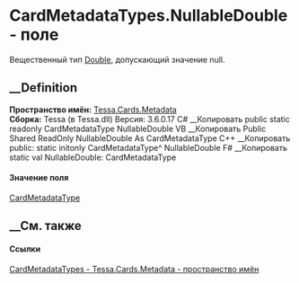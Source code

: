 # CardMetadataTypes.NullableDouble - поле
Вещественный тип [Double](T_Tessa_Cards_Metadata_CardMetadataRuntimeType.htm),
допускающий значение null.
## __Definition
 **Пространство имён:** [Tessa.Cards.Metadata](N_Tessa_Cards_Metadata.htm)  
 **Сборка:** Tessa (в Tessa.dll) Версия: 3.6.0.17
C# __Копировать
     public static readonly CardMetadataType NullableDouble
VB __Копировать
     Public Shared ReadOnly NullableDouble As CardMetadataType
C++ __Копировать
     public:
    static initonly CardMetadataType^ NullableDouble
F# __Копировать
     static val NullableDouble: CardMetadataType
#### Значение поля
[CardMetadataType](T_Tessa_Cards_Metadata_CardMetadataType.htm)
##  __См. также
#### Ссылки
[CardMetadataTypes - ](T_Tessa_Cards_Metadata_CardMetadataTypes.htm)
[Tessa.Cards.Metadata - пространство имён](N_Tessa_Cards_Metadata.htm)
